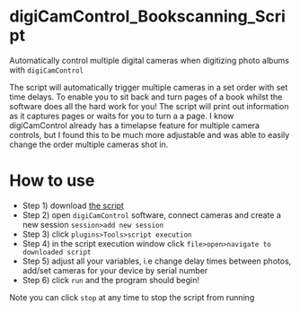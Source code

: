 # digiCamControl_Bookscanning_Script
Automatically control multiple digital cameras when digitizing photo albums with `digiCamControl`

The script will automatically trigger multiple cameras in a set order with set time delays. To enable you to sit back and turn pages of a book whilst the software does all the hard work for you! The script will print out information as it captures pages or waits for you to turn a a page. I know digiCamControl already has a timelapse feature for multiple camera controls, but I found this to be much more adjustable and was able to easily change the order multiple cameras shot in. 

# How to use 
 - Step 1) download [the script](https://github.com/Shellywell123/digiCamControl_Book_Scanning_Script/blob/main/Book_Scanning_Script.tci)
 - Step 2) open `digiCamControl` software, connect cameras and create a new session `session>add new session`
 - Step 3) click `plugins>Tools>script execution`
 - Step 4) in the script execution window click `file>open>navigate to downloaded script`
 - Step 5) adjust all your variables, i.e change delay times between photos, add/set cameras for your device by serial number
 - Step 6) click `run` and the program should begin!
 
 Note you can click `stop` at any time to stop the script from running
